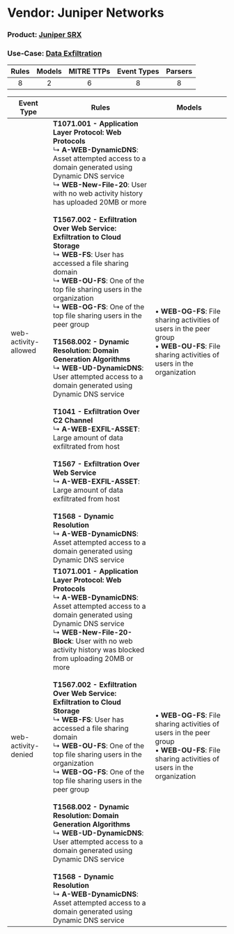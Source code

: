 Vendor: Juniper Networks
========================
### Product: [Juniper SRX](../ds_juniper_networks_juniper_srx.md)
### Use-Case: [Data Exfiltration](../../../../UseCases/uc_data_exfiltration.md)

| Rules | Models | MITRE TTPs | Event Types | Parsers |
|:-----:|:------:|:----------:|:-----------:|:-------:|
|   8   |   2    |     6      |      8      |    8    |

| Event Type           | Rules                                                                                                                                                                                                                                                                                                                                                                                                                                                                                                                                                                                                                                                                                                                                                                                                                                                                                                                                                                                                                                                                                                                                                                   | Models                                                                                                                                               |
| -------------------- | ----------------------------------------------------------------------------------------------------------------------------------------------------------------------------------------------------------------------------------------------------------------------------------------------------------------------------------------------------------------------------------------------------------------------------------------------------------------------------------------------------------------------------------------------------------------------------------------------------------------------------------------------------------------------------------------------------------------------------------------------------------------------------------------------------------------------------------------------------------------------------------------------------------------------------------------------------------------------------------------------------------------------------------------------------------------------------------------------------------------------------------------------------------------------- | ---------------------------------------------------------------------------------------------------------------------------------------------------- |
| web-activity-allowed | <b>T1071.001 - Application Layer Protocol: Web Protocols</b><br> ↳ <b>A-WEB-DynamicDNS</b>: Asset attempted access to a domain generated using Dynamic DNS service<br> ↳ <b>WEB-New-File-20</b>: User with no web activity history has uploaded 20MB or more<br><br><b>T1567.002 - Exfiltration Over Web Service: Exfiltration to Cloud Storage</b><br> ↳ <b>WEB-FS</b>: User has accessed a file sharing domain<br> ↳ <b>WEB-OU-FS</b>: One of the top file sharing users in the organization<br> ↳ <b>WEB-OG-FS</b>: One of the top file sharing users in the peer group<br><br><b>T1568.002 - Dynamic Resolution: Domain Generation Algorithms</b><br> ↳ <b>WEB-UD-DynamicDNS</b>: User attempted access to a domain generated using Dynamic DNS service<br><br><b>T1041 - Exfiltration Over C2 Channel</b><br> ↳ <b>A-WEB-EXFIL-ASSET</b>: Large amount of data exfiltrated from host<br><br><b>T1567 - Exfiltration Over Web Service</b><br> ↳ <b>A-WEB-EXFIL-ASSET</b>: Large amount of data exfiltrated from host<br><br><b>T1568 - Dynamic Resolution</b><br> ↳ <b>A-WEB-DynamicDNS</b>: Asset attempted access to a domain generated using Dynamic DNS service |  • <b>WEB-OG-FS</b>: File sharing activities of users in the peer group<br> • <b>WEB-OU-FS</b>: File sharing activities of users in the organization |
| web-activity-denied  | <b>T1071.001 - Application Layer Protocol: Web Protocols</b><br> ↳ <b>A-WEB-DynamicDNS</b>: Asset attempted access to a domain generated using Dynamic DNS service<br> ↳ <b>WEB-New-File-20-Block</b>: User with no web activity history was blocked from uploading 20MB or more<br><br><b>T1567.002 - Exfiltration Over Web Service: Exfiltration to Cloud Storage</b><br> ↳ <b>WEB-FS</b>: User has accessed a file sharing domain<br> ↳ <b>WEB-OU-FS</b>: One of the top file sharing users in the organization<br> ↳ <b>WEB-OG-FS</b>: One of the top file sharing users in the peer group<br><br><b>T1568.002 - Dynamic Resolution: Domain Generation Algorithms</b><br> ↳ <b>WEB-UD-DynamicDNS</b>: User attempted access to a domain generated using Dynamic DNS service<br><br><b>T1568 - Dynamic Resolution</b><br> ↳ <b>A-WEB-DynamicDNS</b>: Asset attempted access to a domain generated using Dynamic DNS service                                                                                                                                                                                                                                          |  • <b>WEB-OG-FS</b>: File sharing activities of users in the peer group<br> • <b>WEB-OU-FS</b>: File sharing activities of users in the organization |